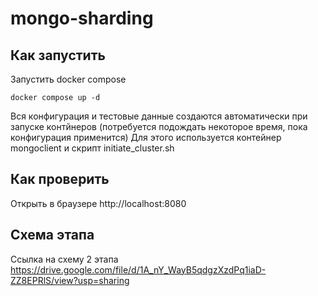 # mongo-sharding

## Как запустить

Запустить docker compose

```shell
docker compose up -d
```
Вся конфигурация и тестовые данные создаются автоматически при запуске контйнеров (потребуется подождать некоторое время, пока конфигурация применится)
Для этого используется контейнер mongoclient и скрипт initiate_cluster.sh

## Как проверить

Открыть в браузере http://localhost:8080

## Схема этапа

Ссылка на схему 2 этапа https://drive.google.com/file/d/1A_nY_WayB5qdgzXzdPq1iaD-ZZ8EPRlS/view?usp=sharing